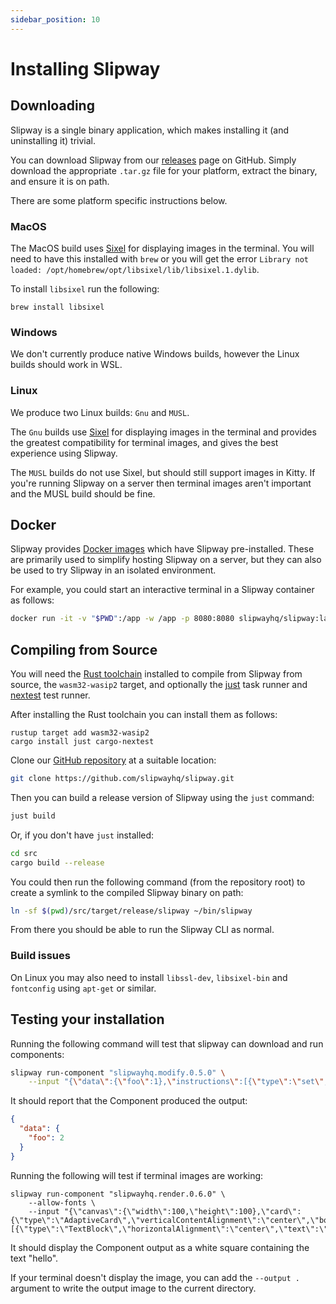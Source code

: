 ```yaml
---
sidebar_position: 10
---
```


# Installing Slipway

## Downloading

Slipway is a single binary application, which makes installing it (and uninstalling it) trivial.

You can download Slipway from our [releases](https://github.com/slipwayhq/slipway/releases) page on GitHub.
Simply download the appropriate `.tar.gz` file for your platform, extract the binary, and ensure it is on path.

There are some platform specific instructions below.

### MacOS

The MacOS build uses [Sixel](https://en.wikipedia.org/wiki/Sixel) for displaying images in the terminal.
You will need to have this installed with `brew` or you will get 
the error `Library not loaded: /opt/homebrew/opt/libsixel/lib/libsixel.1.dylib`.

To install `libsixel` run the following:
```
brew install libsixel
```

### Windows

We don't currently produce native Windows builds, however the Linux builds should work in WSL.

### Linux

We produce two Linux builds: `Gnu` and `MUSL`.

The `Gnu` builds use [Sixel](https://en.wikipedia.org/wiki/Sixel) for displaying images in the terminal
and provides the greatest compatibility for terminal images, and gives the best experience using Slipway.

The `MUSL` builds do not use Sixel, but should still support images in Kitty.
If you're running Slipway on a server then terminal images aren't important and the MUSL build should be fine.


## Docker

Slipway provides [Docker images](https://hub.docker.com/r/slipwayhq/slipway/tags) which have Slipway pre-installed.
These are primarily used to simplify hosting Slipway on a server, but they can also be used to try Slipway in
an isolated environment.

For example, you could start an interactive terminal in a Slipway container as follows:
```sh
docker run -it -v "$PWD":/app -w /app -p 8080:8080 slipwayhq/slipway:latest
```

## Compiling from Source

You will need the [Rust toolchain](https://www.rust-lang.org/tools/install) installed to compile from Slipway from source, 
the `wasm32-wasip2` target, and optionally the [just](https://github.com/casey/just)
task runner and [nextest](https://github.com/nextest-rs/nextest) test runner.

After installing the Rust toolchain you can install them as follows:
```
rustup target add wasm32-wasip2
cargo install just cargo-nextest
```

Clone our [GitHub repository](https://github.com/slipwayhq/slipway) at a suitable location:
```sh
git clone https://github.com/slipwayhq/slipway.git
```

Then you can build a release version of Slipway using the `just` command:
```sh
just build
```

Or, if you don't have `just` installed:
```sh
cd src
cargo build --release
```

You could then run the following command (from the repository root) to create a symlink to the compiled Slipway binary on path:
```sh
ln -sf $(pwd)/src/target/release/slipway ~/bin/slipway
```

From there you should be able to run the Slipway CLI as normal.

### Build issues

On Linux you may also need to install `libssl-dev`,  `libsixel-bin` and `fontconfig` using `apt-get` or similar.

## Testing your installation

Running the following command will test that slipway can download and run components:
```sh
slipway run-component "slipwayhq.modify.0.5.0" \
    --input "{\"data\":{\"foo\":1},\"instructions\":[{\"type\":\"set\",\"path\":\"foo\",\"value\":2}]}"
```

It should report that the Component produced the output:
```json
{
  "data": {
    "foo": 2
  }
}
```

Running the following will test if terminal images are working:
```
slipway run-component "slipwayhq.render.0.6.0" \
    --allow-fonts \
    --input "{\"canvas\":{\"width\":100,\"height\":100},\"card\":{\"type\":\"AdaptiveCard\",\"verticalContentAlignment\":\"center\",\"body\":[{\"type\":\"TextBlock\",\"horizontalAlignment\":\"center\",\"text\":\"hello\"}]}}"
```

It should display the Component output as a white square containing the text "hello".

If your terminal doesn't display the image, you can add the `--output .` argument to write
the output image to the current directory.
